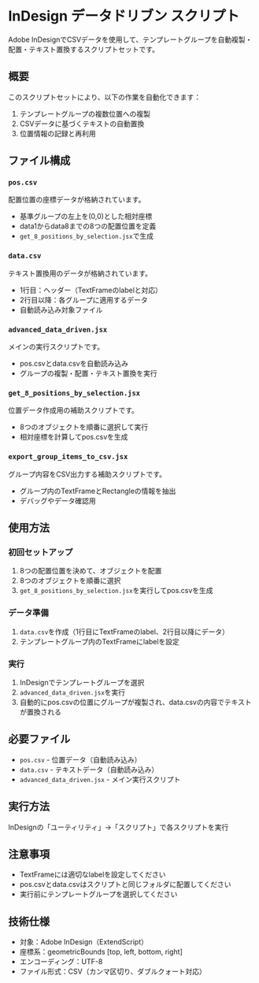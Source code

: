 # InDesign データドリブン スクリプト

Adobe InDesignでCSVデータを使用して、テンプレートグループを自動複製・配置・テキスト置換するスクリプトセットです。

## 概要

このスクリプトセットにより、以下の作業を自動化できます：
1. テンプレートグループの複数位置への複製
2. CSVデータに基づくテキストの自動置換
3. 位置情報の記録と再利用

## ファイル構成

### `pos.csv`
配置位置の座標データが格納されています。
- 基準グループの左上を(0,0)とした相対座標
- data1からdata8までの8つの配置位置を定義
- `get_8_positions_by_selection.jsx`で生成

### `data.csv`
テキスト置換用のデータが格納されています。
- 1行目：ヘッダー（TextFrameのlabelと対応）
- 2行目以降：各グループに適用するデータ
- 自動読み込み対象ファイル

### `advanced_data_driven.jsx`
メインの実行スクリプトです。
- pos.csvとdata.csvを自動読み込み
- グループの複製・配置・テキスト置換を実行

### `get_8_positions_by_selection.jsx`
位置データ作成用の補助スクリプトです。
- 8つのオブジェクトを順番に選択して実行
- 相対座標を計算してpos.csvを生成

### `export_group_items_to_csv.jsx`
グループ内容をCSV出力する補助スクリプトです。
- グループ内のTextFrameとRectangleの情報を抽出
- デバッグやデータ確認用

## 使用方法

### 初回セットアップ
1. 8つの配置位置を決めて、オブジェクトを配置
2. 8つのオブジェクトを順番に選択
3. `get_8_positions_by_selection.jsx`を実行してpos.csvを生成

### データ準備
1. `data.csv`を作成（1行目にTextFrameのlabel、2行目以降にデータ）
2. テンプレートグループ内のTextFrameにlabelを設定

### 実行
1. InDesignでテンプレートグループを選択
2. `advanced_data_driven.jsx`を実行
3. 自動的にpos.csvの位置にグループが複製され、data.csvの内容でテキストが置換される

## 必要ファイル
- `pos.csv` - 位置データ（自動読み込み）
- `data.csv` - テキストデータ（自動読み込み）
- `advanced_data_driven.jsx` - メイン実行スクリプト

## 実行方法
InDesignの「ユーティリティ」→「スクリプト」で各スクリプトを実行

## 注意事項
- TextFrameには適切なlabelを設定してください
- pos.csvとdata.csvはスクリプトと同じフォルダに配置してください
- 実行前にテンプレートグループを選択してください

## 技術仕様
- 対象：Adobe InDesign（ExtendScript）
- 座標系：geometricBounds [top, left, bottom, right]
- エンコーディング：UTF-8
- ファイル形式：CSV（カンマ区切り、ダブルクォート対応）
